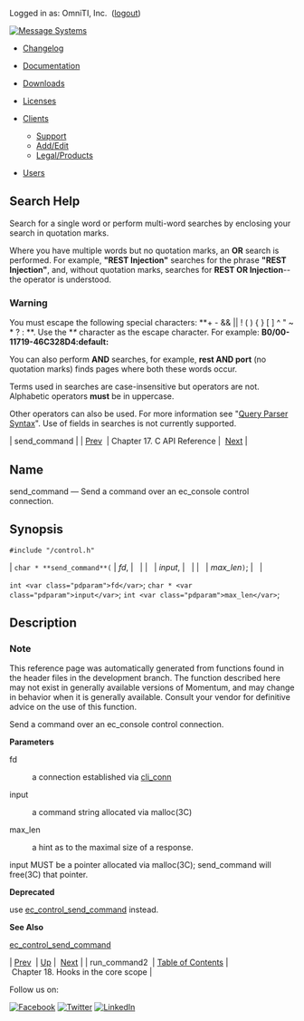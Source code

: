 Logged in as: OmniTI, Inc.  ([logout](https://support.messagesystems.com/logout.php))

[![Message Systems](https://support.messagesystems.com/images/ms-white205.png)](https://support.messagesystems.com/start.php) 

*   [Changelog](https://support.messagesystems.com/start.php?show=changelog)
*   [Documentation](https://support.messagesystems.com/docs/)
*   [Downloads](https://support.messagesystems.com/start.php)

*   [Licenses](https://support.messagesystems.com/license_summary.php)
*   <a href="">Clients</a>
    *   [Support](https://support.messagesystems.com/cs.php)
    *   [Add/Edit](https://support.messagesystems.com/edit_client.php)
    *   [Legal/Products](https://support.messagesystems.com/edit_products.php)
*   [Users](https://support.messagesystems.com/edit_customer.php)

## Search Help

Search for a single word or perform multi-word searches by enclosing your search in quotation marks.

Where you have multiple words but no quotation marks, an **OR** search is performed. For example, **"REST Injection"** searches for the phrase **"REST Injection"**, and, without quotation marks, searches for **REST OR Injection**--the operator is understood.

### Warning

You must escape the following special characters: **+ - && || ! ( ) { } [ ] ^ " ~ * ? : \**. Use the **\** character as the escape character. For example: **B0/00-11719-46C328D4\:default\:**

You can also perform **AND** searches, for example, **rest AND port** (no quotation marks) finds pages where both these words occur.

Terms used in searches are case-insensitive but operators are not. Alphabetic operators **must** be in uppercase.

Other operators can also be used. For more information see "[Query Parser Syntax](https://lucene.apache.org/core/old_versioned_docs/versions/3_0_0/queryparsersyntax.html)". Use of fields in searches is not currently supported.

| send_command |
| [Prev](extending.C.genref.run_command2.php)  | Chapter 17. C API Reference |  [Next](extending.hooks.core.php) |

<a name="extending.C.genref.send_command"></a>
## Name

send_command — Send a command over an ec_console control connection.

## Synopsis

`#include "/control.h"`

| `char * **send_command**(` | <var class="pdparam">fd</var>, |   |
|   | <var class="pdparam">input</var>, |   |
|   | <var class="pdparam">max_len</var>`)`; |   |

`int <var class="pdparam">fd</var>`;
`char * <var class="pdparam">input</var>`;
`int <var class="pdparam">max_len</var>`;<a name="idp20290256"></a>
## Description

### Note

This reference page was automatically generated from functions found in the header files in the development branch. The function described here may not exist in generally available versions of Momentum, and may change in behavior when it is generally available. Consult your vendor for definitive advice on the use of this function.

Send a command over an ec_console control connection.

**Parameters**

<dl class="variablelist">

<dt>fd</dt>

<dd>

a connection established via [cli_conn](extending.C.genref.cli_conn.php "cli_conn")

</dd>

<dt>input</dt>

<dd>

a command string allocated via malloc(3C)

</dd>

<dt>max_len</dt>

<dd>

a hint as to the maximal size of a response.

</dd>

</dl>

input MUST be a pointer allocated via malloc(3C); send_command will free(3C) that pointer.

**Deprecated**

use [ec_control_send_command](extending.C.genref.ec_control_send_command.php "ec_control_send_command") instead.

**See Also**

[ec_control_send_command](extending.C.genref.ec_control_send_command.php "ec_control_send_command")

| [Prev](extending.C.genref.run_command2.php)  | [Up](extending.C.ref.php) |  [Next](extending.hooks.core.php) |
| run_command2  | [Table of Contents](index.php) |  Chapter 18. Hooks in the core scope |

Follow us on:

[![Facebook](https://support.messagesystems.com/images/icon-facebook.png)](http://www.facebook.com/messagesystems) [![Twitter](https://support.messagesystems.com/images/icon-twitter.png)](http://twitter.com/#!/MessageSystems) [![LinkedIn](https://support.messagesystems.com/images/icon-linkedin.png)](http://www.linkedin.com/company/message-systems)